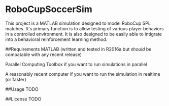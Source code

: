 # RoboCupSoccerSim

This project is a MATLAB simulation designed to model RoboCup SPL matches. It's primary function is to allow testing of various player behaviors in a controlled environment. It is also designed to be easily able to intigrate into a behavioral reinforcement learning method.

##Requirements
MATLAB (written and tested in R2016a but *should* be compatable with any recent release)

Parallel Computing Toolbox if you want to run simulations in parallel

A reasonably recent computer if you want to run the simulation in realtime (or faster)

##Usage
TODO

##License
TODO
